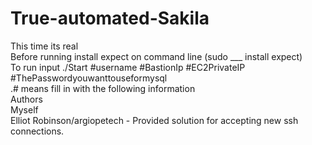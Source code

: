 # True-automated-Sakila
This time its real<br>
Before running install expect on command line (sudo ___ install expect) <br>
To run input ./Start #username #BastionIp #EC2PrivateIP #ThePasswordyouwanttouseformysql <br>
.# means fill in with the following information <br>
Authors <br>
Myself <br>
Elliot Robinson/argiopetech - Provided solution for accepting new ssh connections.
